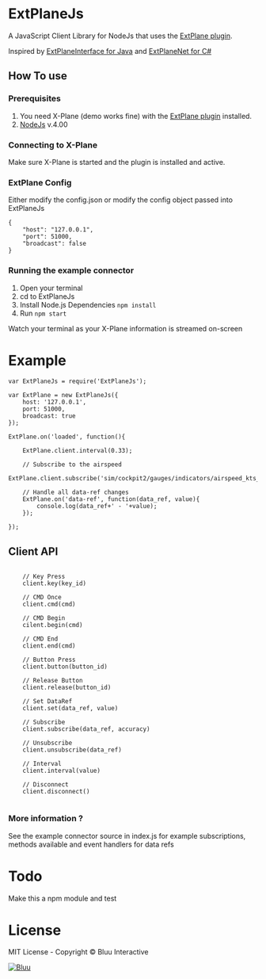 # ExtPlaneJs #

A JavaScript Client Library for NodeJs that uses the [ExtPlane plugin](https://github.com/vranki/ExtPlane).

Inspired by [ExtPlaneInterface for Java](https://github.com/pau662/ExtPlaneInterface) and [ExtPlaneNet for C#](https://github.com/swemaniac/ExtPlaneNet)

## How To use
### Prerequisites
1. You need X-Plane (demo works fine) with the [ExtPlane plugin](https://github.com/vranki/ExtPlane) installed.
2. [NodeJs](https://nodejs.org) v.4.00

### Connecting to X-Plane

Make sure X-Plane is started and the plugin is installed and active.

### ExtPlane Config
Either modify the config.json or modify the config object passed into ExtPlaneJs

```
{
    "host": "127.0.0.1",
    "port": 51000,
    "broadcast": false
}

```

### Running the example connector

1. Open your terminal
2. cd to ExtPlaneJs
3. Install Node.js Dependencies `npm install`
4. Run `npm start`

Watch your terminal as your X-Plane information is streamed on-screen


# Example

```
var ExtPlaneJs = require('ExtPlaneJs');

var ExtPlane = new ExtPlaneJs({
    host: '127.0.0.1',
    port: 51000,
    broadcast: true
});

ExtPlane.on('loaded', function(){

	ExtPlane.client.interval(0.33);
	
	// Subscribe to the airspeed
	ExtPlane.client.subscribe('sim/cockpit2/gauges/indicators/airspeed_kts_pilot');
	
	// Handle all data-ref changes
	ExtPlane.on('data-ref', function(data_ref, value){
		console.log(data_ref+' - '+value);
	});

});

```

## Client API

```
	
	// Key Press
	client.key(key_id)
	
	// CMD Once
	client.cmd(cmd)
	
	// CMD Begin
	cilent.begin(cmd)
	
	// CMD End
	client.end(cmd)
	
	// Button Press
	client.button(button_id)
	
	// Release Button
	client.release(button_id)
	
	// Set DataRef
	client.set(data_ref, value)
	
	// Subscribe
	client.subscribe(data_ref, accuracy)
	
	// Unsubscribe
	client.unsubscribe(data_ref)
	
	// Interval
	client.interval(value)
	
	// Disconnect
	client.disconnect()
	
```


### More information ?

See the example connector source in index.js for example subscriptions, methods available and event handlers for data refs

# Todo

Make this a npm module and test

#  License
MIT License - Copyright © Bluu Interactive

[![Bluu](http://www.bluu.co.nz/async_js/img/wings.png)](http://www.bluu.co.nz)
